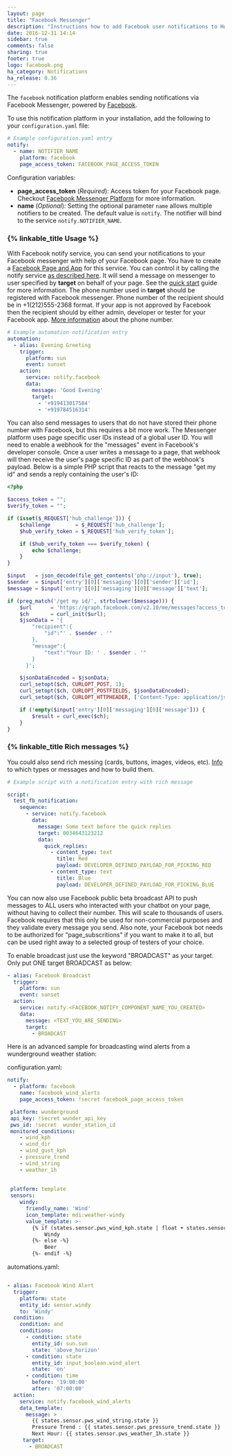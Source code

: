 ```yaml
---
layout: page
title: "Facebook Messenger"
description: "Instructions how to add Facebook user notifications to Home Assistant."
date: 2016-12-31 14:14
sidebar: true
comments: false
sharing: true
footer: true
logo: facebook.png
ha_category: Notifications
ha_release: 0.36
---
```


The `facebook` notification platform enables sending notifications via Facebook Messenger, powered by [Facebook](https://facebook.com).

To use this notification platform in your installation, add the following to your `configuration.yaml` file:

```yaml
# Example configuration.yaml entry
notify:
  - name: NOTIFIER_NAME
    platform: facebook
    page_access_token: FACEBOOK_PAGE_ACCESS_TOKEN
```

Configuration variables:

- **page_access_token** (*Required*): Access token for your Facebook page. Checkout [Facebook Messenger Platform](https://developers.facebook.com/docs/messenger-platform/guides/setup) for more information.
- **name** (*Optional*): Setting the optional parameter `name` allows multiple notifiers to be created. The default value is `notify`. The notifier will bind to the service `notify.NOTIFIER_NAME`.

### {% linkable_title Usage %}

With Facebook notify service, you can send your notifications to your Facebook messenger with help of your Facebook page. You have to create a [Facebook Page and App](https://developers.facebook.com/docs/messenger-platform/guides/quick-start) for this service. You can control it by calling the notify service [as described here](/components/notify/). It will send a message on messenger to user specified by **target** on behalf of your page. See the [quick start](https://developers.facebook.com/docs/messenger-platform/guides/quick-start) guide for more information.
The phone number used in **target** should be registered with Facebook messenger. Phone number of the recipient should be in +1(212)555-2368 format. If your app is not approved by Facebook then the recipient should by either admin, developer or tester for your Facebook app. [More information](https://developers.facebook.com/docs/messenger-platform/send-api-reference#phone_number) about the phone number.

```yaml
# Example automation notification entry
automation:
  - alias: Evening Greeting
    trigger:
      platform: sun
      event: sunset
    action:
      service: notify.facebook
      data:
        message: 'Good Evening'
        target:
          - '+919413017584'
          - '+919784516314'
```

You can also send messages to users that do not have stored their phone number with Facebook, but this requires a bit more work. The Messenger platform uses page specific user IDs instead of a global user ID. You will need to enable a webhook for the "messages" event in Facebook's developer console. Once a user writes a message to a page, that webhook will then receive the user's page specific ID as part of the webhook's payload. Below is a simple PHP script that reacts to the message "get my id" and sends a reply containing the user's ID: 

```php
<?php

$access_token = "";
$verify_token = "";

if (isset($_REQUEST['hub_challenge'])) {
    $challenge        = $_REQUEST['hub_challenge'];
    $hub_verify_token = $_REQUEST['hub_verify_token'];

    if ($hub_verify_token === $verify_token) {
        echo $challenge;
    }
}

$input   = json_decode(file_get_contents('php://input'), true);
$sender  = $input['entry'][0]['messaging'][0]['sender']['id'];
$message = $input['entry'][0]['messaging'][0]['message']['text'];

if (preg_match('/get my id/', strtolower($message))) {
    $url      = 'https://graph.facebook.com/v2.10/me/messages?access_token=' . $access_token;
    $ch       = curl_init($url);
    $jsonData = '{
        "recipient":{
            "id":"' . $sender . '"
        },
        "message":{
            "text":"Your ID: ' . $sender . '"
        }
      }';

    $jsonDataEncoded = $jsonData;
    curl_setopt($ch, CURLOPT_POST, 1);
    curl_setopt($ch, CURLOPT_POSTFIELDS, $jsonDataEncoded);
    curl_setopt($ch, CURLOPT_HTTPHEADER, ['Content-Type: application/json']);

    if (!empty($input['entry'][0]['messaging'][0]['message'])) {
        $result = curl_exec($ch);
    }
}

```

### {% linkable_title Rich messages %}
You could also send rich messing (cards, buttons, images, videos, etc). [Info](https://developers.facebook.com/docs/messenger-platform/send-api-reference) to which types or messages and how to build them.

```yaml
# Example script with a notification entry with rich message

script:
  test_fb_notification:
    sequence:
      - service: notify.facebook
        data:
          message: Some text before the quick replies
          target: 0034643123212
          data:
            quick_replies:
              - content_type: text
                title: Red
                payload: DEVELOPER_DEFINED_PAYLOAD_FOR_PICKING_RED
              - content_type: text
                title: Blue
                payload: DEVELOPER_DEFINED_PAYLOAD_FOR_PICKING_BLUE
```

You can now also use Facebook public beta broadcast API to push messages to ALL users who interacted with your chatbot on your page, without having to collect their number. This will scale to thousands of users. Facebook requires that this only be used for non-commercial purposes and they validate every message you send. Also note, your Facebook bot needs to be authorized for "page_subscritions" if you want to make it to all, but can be used right away to a selected group of testers of your choice. 

To enable broadcast just use the keyword "BROADCAST" as your target. Only put ONE target BROADCAST as below:

```yaml
- alias: Facebook Broadcast
  trigger:
    platform: sun
    event: sunset
  action:
    service: notify.<FACEBOOK_NOTIFY_COMPONENT_NAME_YOU_CREATED>
    data:
      message: <TEXT_YOU_ARE_SENDING>
      target:
        - BROADCAST
```

Here is an advanced sample for broadcasting wind alerts from a wunderground weather station:

configuration.yaml:

```yaml
notify:
  - platform: facebook
    name: facebook_wind_alerts
    page_access_token: !secret facebook_page_access_token  

 platform: wunderground
 api_key: !secret wunder_api_key
 pws_id: !secret  wunder_station_id
 monitored_conditions:
    - wind_kph
    - wind_dir
    - wind_gust_kph
    - pressure_trend
    - wind_string
    - weather_1h
 
 
 platform: template
 sensors:
    windy:
      friendly_name: 'Wind'
      icon_template: mdi:weather-windy
      value_template: >-
        {% if (states.sensor.pws_wind_kph.state | float + states.sensor.pws_wind_gust_kph.state | float)/2.0 > 18.0 -%}
            Windy
        {%- else -%}
            Beer
        {%- endif -%}

```

automations.yaml:
```yaml

- alias: Facebook Wind Alert
  trigger:
    platform: state
    entity_id: sensor.windy
    to: 'Windy'
  condition:
    condition: and
    conditions:
      - condition: state
        entity_id: sun.sun
        state: 'above_horizon'
      - condition: state
        entity_id: input_boolean.wind_alert
        state: 'on'
      - condition: time
        before: '19:00:00'
        after: '07:00:00'
  action:
    service: notify.facebook_wind_alerts
    data_template:
      message: >
        {{ states.sensor.pws_wind_string.state }}
        Pressure Trend : {{ states.sensor.pws_pressure_trend.state }}
        Next Hour: {{ states.sensor.pws_weather_1h.state }}
     target:
       - BROADCAST
```
